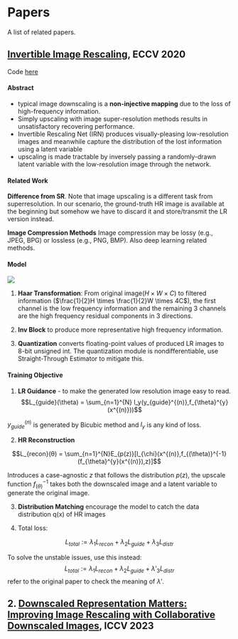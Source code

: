 Papers
======

A list of related papers.

## [Invertible Image Rescaling](https://link.springer.com/chapter/10.1007/978-3-030-58452-8_8), ECCV 2020

Code [here](https://github.com/pkuxmq/Invertible-Image-Rescaling)

#### Abstract
- typical image downscaling is a **non-injective mapping** due to the loss of high-frequency information.
- Simply upscaling with image super-resolution methods results in unsatisfactory recovering performance.
- Invertible Rescaling Net (IRN) produces visually-pleasing low-resolution images and meanwhile capture the distribution of the lost information using a latent variable
- upscaling is made tractable by inversely passing a randomly-drawn latent variable with the low-resolution image through the network.

#### Related Work
**Difference from SR**. Note that image upscaling is a different task from superresolution. In our scenario, the ground-truth HR image is available at the beginning but somehow we have to discard it and store/transmit the LR version instead.

**Image Compression Methods** Image compression may be lossy (e.g., JPEG, BPG) or lossless (e.g., PNG, BMP). Also deep learning related methods.

#### Model

<img src="https://raw.githubusercontent.com/pkuxmq/Invertible-Image-Rescaling/master/figures/architecture.jpg">

1. **Haar Transformation**: From original image($H\times W \times C$) to filtered information ($\frac{1}{2}H \times \frac{1}{2}W \times 4C$), the first channel is the low frequency information and the remaining 3 channels are the high frequency residual components in 3 directions.

2. **Inv Block** to produce more representative high frequency information.

3. **Quantization** converts floating-point values of produced LR images to 8-bit unsigned int. The quantization module is nondifferentiable, use Straight-Through Estimator to mitigate this.

#### Training Objective

1. **LR Guidance** - to make the generated low resolution image easy to read.
$$L_{guide}(\theta) = \sum_{n=1}^{N} l_y(y_{guide}^{(n)},f_{\theta}^{y}(x^{(n)}))$$

$y_{guide}^{(n)}$ is generated by Bicubic method and $l_y$ is any kind of loss.

2. **HR Reconstruction**

$$L_{recon}(θ) = \sum_{n=1}^{N}E_{p(z)}[l_{\chi}(x^{(n)},f_{(\theta)}^{-1}(f_{\theta}^{y}(x^{(n)}),z)]$$

Introduces a case-agnostic $z$ that follows the distribution $p(z)$, the upscale function $f_{(\theta)}^{-1}$ takes both the downscaled image and a latent variable to generate the original image.

3. **Distribution Matching** encourage the model to catch the data distribution q(x) of HR images

4. Total loss:

$$L_{total} := λ_1L_{recon} + λ_2L_{guide} + λ_3L_{distr}$$

To solve the unstable issues, use this instead:
$$L_{total} := λ_1L_{recon} + λ_2L_{guide} + λ'_3L_{distr}$$
refer to the original paper to check the meaning of $λ'$.



## 2. [Downscaled Representation Matters: Improving Image Rescaling with Collaborative Downscaled Images](https://openaccess.thecvf.com/content/ICCV2023/html/Xu_Downscaled_Representation_Matters_Improving_Image_Rescaling_with_Collaborative_Downscaled_Images_ICCV_2023_paper.html), ICCV 2023



